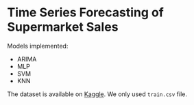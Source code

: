 # Time Series Forecasting of Supermarket Sales

Models implemented:

- ARIMA
- MLP
- SVM 
- KNN

The dataset is available on [Kaggle](https://www.kaggle.com/competitions/store-sales-time-series-forecasting/data). We only used `train.csv` file.
